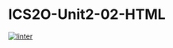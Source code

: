 # ICS2O-Unit2-02-HTML
[![linter](https://github.com/Dorian-Ishimwe/ICS2O-Unit2-02-HTML/workflows/linter/badge.svg)](https://github.com/marketplace/actions/super-linter)
